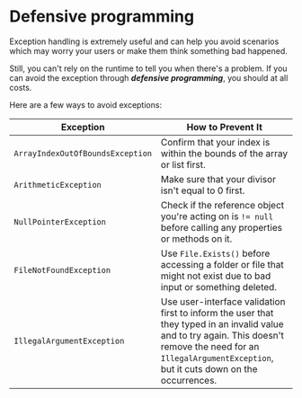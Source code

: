 # Defensive programming

Exception handling is extremely useful and can help you avoid scenarios which may worry your users or make them think something bad happened.

Still, you can't rely on the runtime to tell you when there's a problem. If you can avoid the exception through **_defensive programming_**, you should at all costs.

Here are a few ways to avoid exceptions:

| **Exception**                      | **How to Prevent It**                                                                                                                                                                                               |
| ---------------------------------- | ------------------------------------------------------------------------------------------------------------------------------------------------------------------------------------------------------------------- |
| `ArrayIndexOutOfBoundsException`   | Confirm that your index is within the bounds of the array or list first.                                                                                                                                           |
| `ArithmeticException`              | Make sure that your divisor isn't equal to 0 first.                                                                                                                                                                 |
| `NullPointerException`             | Check if the reference object you're acting on is `!= null` before calling any properties or methods on it.                                                                                                         |
| `FileNotFoundException`            | Use `File.Exists()` before accessing a folder or file that might not exist due to bad input or something deleted.                                                                                                   |
| `IllegalArgumentException`         | Use user-interface validation first to inform the user that they typed in an invalid value and to try again. This doesn't remove the need for an `IllegalArgumentException`, but it cuts down on the occurrences.   |
